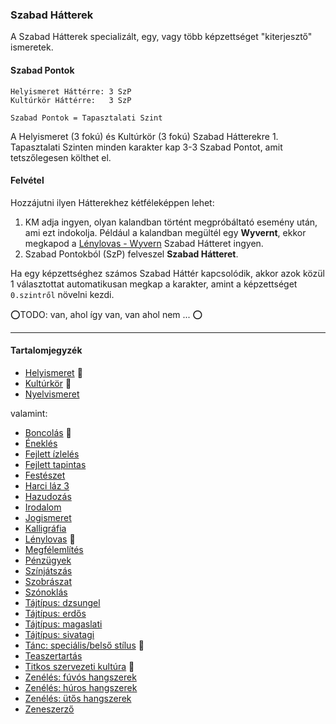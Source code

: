 ### Szabad Hátterek

<!-- tag: szabad_hatter -->

A Szabad Hátterek specializált, egy, vagy több képzettséget "kiterjesztő" ismeretek.
#### Szabad Pontok
```
Helyismeret Háttérre: 3 SzP
Kultúrkör Háttérre:   3 SzP

Szabad Pontok = Tapasztalati Szint
```

A Helyismeret (3 fokú) és Kultúrkör (3 fokú) Szabad Hátterekre 1. Tapasztalati Szinten minden karakter kap 3-3 Szabad Pontot, amit tetszőlegesen költhet el.

#### Felvétel
Hozzájutni ilyen Hátterekhez kétféleképpen lehet:
1. KM adja ingyen, olyan kalandban történt megpróbáltató esemény után, ami ezt indokolja. Például a kalandban megültél egy **Wyvernt**, ekkor megkapod a [Lénylovas - Wyvern](hatterek.szabad/lenylovas.md) Szabad Hátteret ingyen.
2.  Szabad Pontokból (SzP) felveszel **Szabad Hátteret**.

Ha egy képzettséghez számos Szabad Háttér kapcsolódik, akkor azok közül 1 választottat automatikusan megkap a karakter, amint a képzettséget `0.szintről` növelni kezdi.

⭕TODO: van, ahol így van, van ahol nem ... ⭕

---
#### Tartalomjegyzék

- [Helyismeret](hatterek.szabad/helyismeret.md) 🔁
- [Kultúrkör](hatterek.szabad/kulturkor.md) 🔁
- [Nyelvismeret](hatterek.szabad/nyelvismeret.md)

valamint:

- [Boncolás](hatterek.szabad/boncolas.md) 🔁
- [Éneklés](hatterek.szabad/enekles.md)
- [Fejlett ízlelés](hatterek.szabad/fejlett_izleles.md)
- [Fejlett tapintas](hatterek.szabad/fejlett_tapintas.md)
- [Festészet](hatterek.szabad/festeszet.md)
- [Harci láz 3](hatterek.szabad/harci_laz_3.md)
- [Hazudozás](hatterek.szabad/hazudozas.md)
- [Irodalom](hatterek.szabad/irodalom.md)
- [Jogismeret](hatterek.szabad/jogismeret.md)
- [Kalligráfia](hatterek.szabad/kalligrafia.md)
- [Lénylovas](hatterek.szabad/lenylovas.md) 🔁
- [Megfélemlítés](hatterek.szabad/megfelemlites.md)
- [Pénzügyek](hatterek.szabad/penzugyek.md)
- [Színjátszás](hatterek.szabad/szinjatszas.md)
- [Szobrászat](hatterek.szabad/szobraszat.md)
- [Szónoklás](hatterek.szabad/szonoklas.md)
- [Tájtípus: dzsungel](hatterek.szabad/tajtipus_dzsungel.md)
- [Tájtípus: erdős](hatterek.szabad/tajtipus_erdos.md)
- [Tájtípus: magaslati](hatterek.szabad/tajtipus_magaslati.md)
- [Tájtípus: sivatagi](hatterek.szabad/tajtipus_sivatagi.md)
- [Tánc: speciális/belső stílus](hatterek.szabad/tanc_belso_stilus.md) 🔁
- [Teaszertartás](hatterek.szabad/teaszertartas.md)
- [Titkos szervezeti kultúra](hatterek.szabad/titkos_szervezeti_kultura.md) 🔁
- [Zenélés: fúvós hangszerek](hatterek.szabad/zeneles_fuvos_hangszerek.md)
- [Zenélés: húros hangszerek](hatterek.szabad/zeneles_huros_hangszerek.md)
- [Zenélés: ütős hangszerek](hatterek.szabad/zeneles_utos_hangszerek.md)
- [Zeneszerző](hatterek.szabad/zeneszerzo.md)

